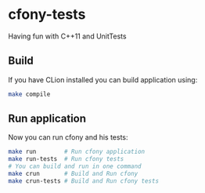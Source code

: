# cfony-tests
Having fun with C++11 and UnitTests

## Build
If you have CLion installed you can build application using:
```sh
make compile
```

## Run application
Now you can run cfony and his tests:
```sh
make run        # Run cfony application
make run-tests  # Run cfony tests
# You can build and run in one command
make crun       # Build and Run cfony
make crun-tests # Build and Run cfony tests
```
